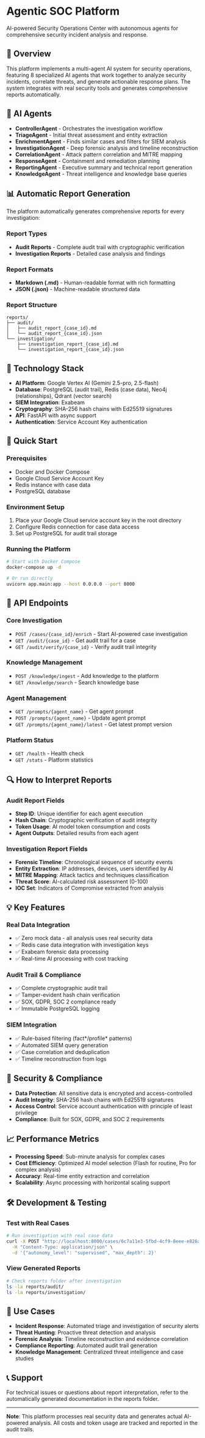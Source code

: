 # Agentic SOC Platform

AI-powered Security Operations Center with autonomous agents for comprehensive security incident analysis and response.

## 🎯 Overview

This platform implements a multi-agent AI system for security operations, featuring 8 specialized AI agents that work together to analyze security incidents, correlate threats, and generate actionable response plans. The system integrates with real security tools and generates comprehensive reports automatically.

## 🤖 AI Agents

- **ControllerAgent** - Orchestrates the investigation workflow
- **TriageAgent** - Initial threat assessment and entity extraction
- **EnrichmentAgent** - Finds similar cases and filters for SIEM analysis
- **InvestigationAgent** - Deep forensic analysis and timeline reconstruction
- **CorrelationAgent** - Attack pattern correlation and MITRE mapping
- **ResponseAgent** - Containment and remediation planning
- **ReportingAgent** - Executive summary and technical report generation
- **KnowledgeAgent** - Threat intelligence and knowledge base queries

## 📊 Automatic Report Generation

The platform automatically generates comprehensive reports for every investigation:

### Report Types
- **Audit Reports** - Complete audit trail with cryptographic verification
- **Investigation Reports** - Detailed case analysis and findings

### Report Formats
- **Markdown (.md)** - Human-readable format with rich formatting
- **JSON (.json)** - Machine-readable structured data

### Report Structure
```
reports/
├── audit/
│   ├── audit_report_{case_id}.md
│   └── audit_report_{case_id}.json
└── investigation/
    ├── investigation_report_{case_id}.md
    └── investigation_report_{case_id}.json
```

## 🔧 Technology Stack

- **AI Platform**: Google Vertex AI (Gemini 2.5-pro, 2.5-flash)
- **Database**: PostgreSQL (audit trail), Redis (case data), Neo4j (relationships), Qdrant (vector search)
- **SIEM Integration**: Exabeam
- **Cryptography**: SHA-256 hash chains with Ed25519 signatures
- **API**: FastAPI with async support
- **Authentication**: Service Account Key authentication

## 🚀 Quick Start

### Prerequisites
- Docker and Docker Compose
- Google Cloud Service Account Key
- Redis instance with case data
- PostgreSQL database

### Environment Setup
1. Place your Google Cloud service account key in the root directory
2. Configure Redis connection for case data access
3. Set up PostgreSQL for audit trail storage

### Running the Platform
```bash
# Start with Docker Compose
docker-compose up -d

# Or run directly
uvicorn app.main:app --host 0.0.0.0 --port 8000
```

## 📡 API Endpoints

### Core Investigation
- `POST /cases/{case_id}/enrich` - Start AI-powered case investigation
- `GET /audit/{case_id}` - Get audit trail for a case
- `GET /audit/verify/{case_id}` - Verify audit trail integrity

### Knowledge Management
- `POST /knowledge/ingest` - Add knowledge to the platform
- `GET /knowledge/search` - Search knowledge base

### Agent Management
- `GET /prompts/{agent_name}` - Get agent prompt
- `POST /prompts/{agent_name}` - Update agent prompt
- `GET /prompts/{agent_name}/latest` - Get latest prompt version

### Platform Status
- `GET /health` - Health check
- `GET /stats` - Platform statistics

## 🔍 How to Interpret Reports

### Audit Report Fields
- **Step ID**: Unique identifier for each agent execution
- **Hash Chain**: Cryptographic verification of audit integrity
- **Token Usage**: AI model token consumption and costs
- **Agent Outputs**: Detailed results from each agent

### Investigation Report Fields
- **Forensic Timeline**: Chronological sequence of security events
- **Entity Extraction**: IP addresses, devices, users identified by AI
- **MITRE Mapping**: Attack tactics and techniques classification
- **Threat Score**: AI-calculated risk assessment (0-100)
- **IOC Set**: Indicators of Compromise extracted from analysis

## 💡 Key Features

### Real Data Integration
- ✅ Zero mock data - all analysis uses real security data
- ✅ Redis case data integration with investigation keys
- ✅ Exabeam forensic data processing
- ✅ Real-time AI processing with cost tracking

### Audit Trail & Compliance
- ✅ Complete cryptographic audit trail
- ✅ Tamper-evident hash chain verification
- ✅ SOX, GDPR, SOC 2 compliance ready
- ✅ Immutable PostgreSQL logging

### SIEM Integration
- ✅ Rule-based filtering (fact*/profile* patterns)
- ✅ Automated SIEM query generation
- ✅ Case correlation and deduplication
- ✅ Timeline reconstruction from logs

## 🔐 Security & Compliance

- **Data Protection**: All sensitive data is encrypted and access-controlled
- **Audit Integrity**: SHA-256 hash chains with Ed25519 signatures
- **Access Control**: Service account authentication with principle of least privilege
- **Compliance**: Built for SOX, GDPR, and SOC 2 requirements

## 📈 Performance Metrics

- **Processing Speed**: Sub-minute analysis for complex cases
- **Cost Efficiency**: Optimized AI model selection (Flash for routine, Pro for complex analysis)
- **Accuracy**: Real-time entity extraction and correlation
- **Scalability**: Async processing with horizontal scaling support

## 🛠️ Development & Testing

### Test with Real Cases
```bash
# Run investigation with real case data
curl -X POST "http://localhost:8000/cases/6c7a11e3-5fbd-4cf9-8eee-e826aa40f9dc/enrich" \
  -H "Content-Type: application/json" \
  -d '{"autonomy_level": "supervised", "max_depth": 2}'
```

### View Generated Reports
```bash
# Check reports folder after investigation
ls -la reports/audit/
ls -la reports/investigation/
```

## 🎯 Use Cases

- **Incident Response**: Automated triage and investigation of security alerts
- **Threat Hunting**: Proactive threat detection and analysis
- **Forensic Analysis**: Timeline reconstruction and evidence correlation
- **Compliance Reporting**: Automated audit trail generation
- **Knowledge Management**: Centralized threat intelligence and case studies

## 📞 Support

For technical issues or questions about report interpretation, refer to the automatically generated documentation in the reports folder.

---

**Note**: This platform processes real security data and generates actual AI-powered analysis. All costs and token usage are tracked and reported in the audit trails.